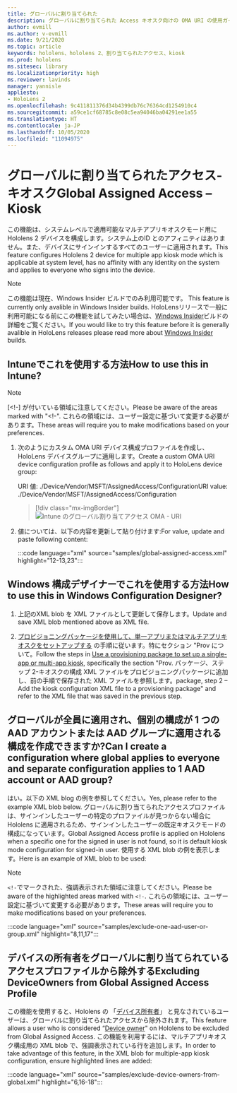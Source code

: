 ```yaml
---
title: グローバルに割り当てられた
description: グローバルに割り当てられた Access キオスク向けの OMA URI の使用ガイド
author: evmill
ms.author: v-evmill
ms.date: 9/21/2020
ms.topic: article
keywords: hololens、hololens 2、割り当てられたアクセス、kiosk
ms.prod: hololens
ms.sitesec: library
ms.localizationpriority: high
ms.reviewer: lavinds
manager: yannisle
appliesto:
- HoloLens 2
ms.openlocfilehash: 9c411811376d34b4399db76c76364cd1254910c4
ms.sourcegitcommit: a59ce1cf68785c8e08c5ea94046ba04291ee1a55
ms.translationtype: HT
ms.contentlocale: ja-JP
ms.lasthandoff: 10/05/2020
ms.locfileid: "11094975"
---
```

# <span data-ttu-id="ceaa1-104">グローバルに割り当てられたアクセス-キオスク</span><span class="sxs-lookup"><span data-stu-id="ceaa1-104">Global Assigned Access – Kiosk</span></span>

<span data-ttu-id="ceaa1-105">この機能は、システムレベルで適用可能なマルチアプリキオスクモード用に Hololens 2 デバイスを構成します。システム上のID とのアフィニティはありません。また、デバイスにサインインするすべてのユーザーに適用されます。</span><span class="sxs-lookup"><span data-stu-id="ceaa1-105">This feature configures Hololens 2 device for multiple app kiosk mode which is applicable at system level, has no affinity with any identity on the system and applies to everyone who signs into the device.</span></span> 

> [!NOTE]
> <span data-ttu-id="ceaa1-106">この機能は現在、Windows Insider ビルドでのみ利用可能です。 </span><span class="sxs-lookup"><span data-stu-id="ceaa1-106">This feature is currently only avalible in Windows Insider builds.</span></span> <span data-ttu-id="ceaa1-107">HoloLensリリースで一般に利用可能になる前にこの機能を試してみたい場合は、[Windows Insider](hololens-insider.md)ビルドの詳細をご覧ください。</span><span class="sxs-lookup"><span data-stu-id="ceaa1-107">If you would like to try this feature before it is generally avalible in HoloLens releases please read more about [Windows Insider](hololens-insider.md) builds.</span></span>
 
## <span data-ttu-id="ceaa1-108">Intuneでこれを使用する方法</span><span class="sxs-lookup"><span data-stu-id="ceaa1-108">How to use this in Intune?</span></span> 

> [!NOTE]
> <span data-ttu-id="ceaa1-109">[<!-] が付いている領域に注意してください。</span><span class="sxs-lookup"><span data-stu-id="ceaa1-109">Please be aware of the areas marked with "<!-".</span></span> <span data-ttu-id="ceaa1-110">これらの領域には、ユーザー設定に基づいて変更する必要があります。</span><span class="sxs-lookup"><span data-stu-id="ceaa1-110">These areas will require you to make modifications based on your preferences.</span></span> 

1.  <span data-ttu-id="ceaa1-111">次のようにカスタム OMA URI デバイス構成プロファイルを作成し、HoloLens デバイスグループに適用します。</span><span class="sxs-lookup"><span data-stu-id="ceaa1-111">Create a custom OMA URI device configuration profile as follows and apply it to HoloLens device group:</span></span> 

    <span data-ttu-id="ceaa1-112">URI 値: ./Device/Vendor/MSFT/AssignedAccess/Configuration</span><span class="sxs-lookup"><span data-stu-id="ceaa1-112">URI value: ./Device/Vendor/MSFT/AssignedAccess/Configuration</span></span>
   
    > [!div class="mx-imgBorder"]
    > ![Intune のグローバル割り当てアクセス OMA - URI](images/global-assigned-access-omauri.png)

2.  <span data-ttu-id="ceaa1-114">値については、以下の内容を更新して貼り付けます:</span><span class="sxs-lookup"><span data-stu-id="ceaa1-114">For value, update and paste following content:</span></span> 

    :::code language="xml" source="samples/global-assigned-access.xml" highlight="12-13,23":::

## <span data-ttu-id="ceaa1-115">Windows 構成デザイナーでこれを使用する方法</span><span class="sxs-lookup"><span data-stu-id="ceaa1-115">How to use this in Windows Configuration Designer?</span></span> 
 
1.  <span data-ttu-id="ceaa1-116">上記のXML blob を XML ファイルとして更新して保存します。</span><span class="sxs-lookup"><span data-stu-id="ceaa1-116">Update and save XML blob mentioned above as XML file.</span></span> 

2.  <span data-ttu-id="ceaa1-117">[プロビジョニングパッケージを使用して、単一アプリまたはマルチアプリキオスクをセットアップする](https://docs.microsoft.com/hololens/hololens-kiosk#use-a-provisioning-package-to-set-up-a-single-app-or-multi-app-kiosk) の手順に従います。特にセクション "Prov について。</span><span class="sxs-lookup"><span data-stu-id="ceaa1-117">Follow the steps in [Use a provisioning package to set up a single-app or multi-app kiosk](https://docs.microsoft.com/hololens/hololens-kiosk#use-a-provisioning-package-to-set-up-a-single-app-or-multi-app-kiosk), specifically the section "Prov.</span></span> <span data-ttu-id="ceaa1-118">パッケージ、ステップ 2-キオスクの構成 XML ファイルをプロビジョニングパッケージに追加し、前の手順で保存された XML ファイルを参照します。</span><span class="sxs-lookup"><span data-stu-id="ceaa1-118">package, step 2 – Add the kiosk configuration XML file to a provisioning package" and refer to the XML file that was saved in the previous step.</span></span> 

## <span data-ttu-id="ceaa1-119">グローバルが全員に適用され、個別の構成が 1 つの AAD アカウントまたは AAD グループに適用される構成を作成できますか?</span><span class="sxs-lookup"><span data-stu-id="ceaa1-119">Can I create a configuration where global applies to everyone and separate configuration applies to 1 AAD account or AAD group?</span></span> 

<span data-ttu-id="ceaa1-120">はい。以下の XML blog の例を参照してください。</span><span class="sxs-lookup"><span data-stu-id="ceaa1-120">Yes, please refer to the example XML blob below.</span></span> <span data-ttu-id="ceaa1-121">グローバルに割り当てられたアクセスプロファイルは、サインインしたユーザーの特定のプロファイルが見つからない場合に Hololens に適用されるため、サインインしたユーザーの既定キオスクモードの構成になっています。</span><span class="sxs-lookup"><span data-stu-id="ceaa1-121">Global Assigned Access profile is applied on Hololens when a specific one for the signed in user is not found, so it is default kiosk mode configuration for signed-in user.</span></span> <span data-ttu-id="ceaa1-122">使用する XML blob の例を表示します。</span><span class="sxs-lookup"><span data-stu-id="ceaa1-122">Here is an example of XML blob to be used:</span></span> 

> [!NOTE]
> <span data-ttu-id="ceaa1-123">`<!-`でマークされた、強調表示された領域に注意してください。</span><span class="sxs-lookup"><span data-stu-id="ceaa1-123">Please be aware of the highlighted areas marked with `<!-`.</span></span> <span data-ttu-id="ceaa1-124">これらの領域には、ユーザー設定に基づいて変更する必要があります。</span><span class="sxs-lookup"><span data-stu-id="ceaa1-124">These areas will require you to make modifications based on your preferences.</span></span> 

 :::code language="xml" source="samples/exclude-one-aad-user-or-group.xml" highlight="8,11,17":::

## <span data-ttu-id="ceaa1-125">デバイスの所有者をグローバルに割り当てられているアクセスプロファイルから除外する</span><span class="sxs-lookup"><span data-stu-id="ceaa1-125">Excluding DeviceOwners from Global Assigned Access Profile</span></span>

<span data-ttu-id="ceaa1-126">この機能を使用すると、Hololens の 「[デバイス所有者](security-adminless-os.md)」 と見なされているユーザーは、グローバルに割り当てられたアクセスから除外されます。</span><span class="sxs-lookup"><span data-stu-id="ceaa1-126">This feature allows a user who is considered “[Device owner](security-adminless-os.md)" on Hololens to be excluded from Global Assigned Access.</span></span> <span data-ttu-id="ceaa1-127">この機能を利用するには、マルチアプリキオスク構成用の XML blob で、強調表示されている行を追加します。</span><span class="sxs-lookup"><span data-stu-id="ceaa1-127">In order to take advantage of this feature, in the XML blob for multiple-app kiosk configuration, ensure highlighted lines are added:</span></span> 

 :::code language="xml" source="samples/exclude-device-owners-from-global.xml" highlight="6,16-18":::
 
